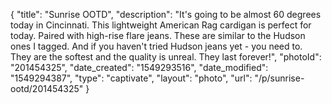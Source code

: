 {
    "title": "Sunrise OOTD",
    "description": "It's going to be almost 60 degrees today in Cincinnati.  This lightweight American Rag cardigan is perfect for today.  Paired with high-rise flare jeans.  These are similar to the Hudson ones I tagged.  And if you haven't tried Hudson jeans yet - you need to.  They are the softest and the quality is unreal.  They last forever!",
    "photoId": "201454325",
    "date_created": "1549293516",
    "date_modified": "1549294387",
    "type": "captivate",
    "layout": "photo",
    "url": "\/p\/sunrise-ootd\/201454325"
}